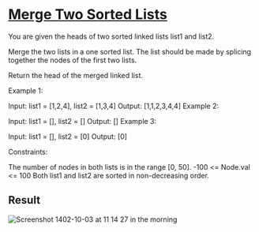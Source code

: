 # [Merge Two Sorted Lists](https://leetcode.com/problems/merge-two-sorted-lists/submissions/)

You are given the heads of two sorted linked lists list1 and list2.

Merge the two lists in a one sorted list. The list should be made by splicing together the nodes of the first two lists.

Return the head of the merged linked list.

Example 1:

Input: list1 = [1,2,4], list2 = [1,3,4]
Output: [1,1,2,3,4,4]
Example 2:

Input: list1 = [], list2 = []
Output: []
Example 3:

Input: list1 = [], list2 = [0]
Output: [0]

Constraints:

The number of nodes in both lists is in the range [0, 50].
-100 <= Node.val <= 100
Both list1 and list2 are sorted in non-decreasing order.

## Result
![Screenshot 1402-10-03 at 11 14 27 in the morning](https://github.com/amirhosseinNouri/leet-code/assets/63261053/fca00146-2b63-4415-86cd-844152e3ab91)
